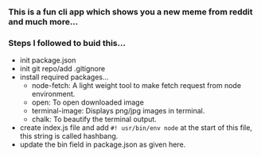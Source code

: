 ### This is a fun cli app which shows you a new meme from reddit and much more...

### Steps I followed to buid this...

- init package.json
- init git repo/add .gitignore
- install required packages...
  - node-fetch: A light weight tool to make fetch request from node environment.
  - open: To open downloaded image
  - terminal-image: Displays png/jpg images in terminal.
  - chalk: To beautify the terminal output.
- create index.js file and add `#! usr/bin/env node` at the start of this file, this string is called hashbang.
- update the bin field in package.json as given here.
